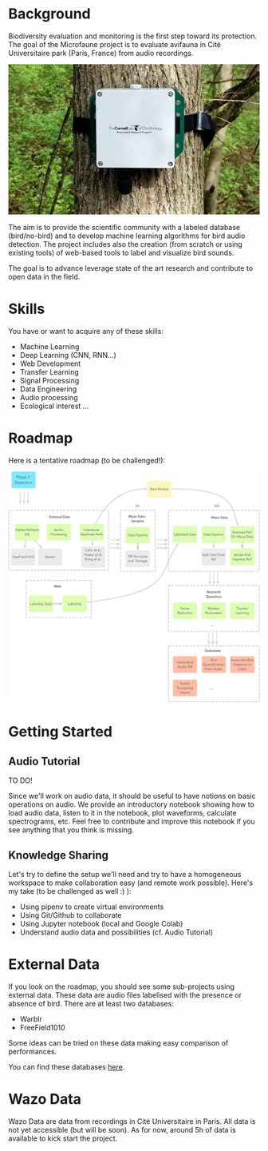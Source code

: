 # Background

Biodiversity evaluation and monitoring is the first step toward its protection. The goal of the Microfaune project is to evaluate avifauna in Cité Universitaire park (Paris, France) from audio recordings.

![swift](images/swift.jpg)

The aim is to provide the scientific community with a labeled database (bird/no-bird) and to develop machine learning algorithms for bird audio detection. The project includes also the creation (from scratch or using existing tools) of web-based tools to label and visualize bird sounds.

The goal is to advance leverage state of the art research and contribute to open data in the field.

# Skills

You have or want to acquire any of these skills:

- Machine Learning
- Deep Learning (CNN, RNN...)
- Web Development
- Transfer Learning
- Signal Processing
- Data Engineering
- Audio processing
- Ecological interest
...

# Roadmap

Here is a tentative roadmap (to be challenged!):

![roadmap](images/roadmap.png)

# Getting Started

## Audio Tutorial

TO DO!

Since we'll work on audio data, it should be useful to have notions on basic operations on audio. We provide an introductory notebook showing how to load audio data, listen to it in the notebook, plot waveforms, calculate spectrograms, etc. Feel free to contribute and improve this notebook if you see anything that you think is missing.

## Knowledge Sharing

Let's try to define the setup we'll need and try to have a homogeneous workspace to make collaboration easy (and remote work possible). Here's my take (to be challenged as well :) ):

- Using pipenv to create virtual environments
- Using Git/Github to collaborate
- Using Jupyter notebook (local and Google Colab)
- Understand audio data and possibilities (cf. Audio Tutorial)

# External Data

If you look on the roadmap, you should see some sub-projects using external data. These data are audio files labelised with the presence or absence of bird. There are at least two databases:

- Warblr
- FreeField1010

Some ideas can be tried on these data making easy comparison of performances.

You can find these databases [here](http://machine-listening.eecs.qmul.ac.uk/bird-audio-detection-challenge/).

# Wazo Data

Wazo Data are data from recordings in Cité Universitaire in Paris. All data is not yet accessible (but will be soon). As for now, around 5h of data is available to kick start the project.


